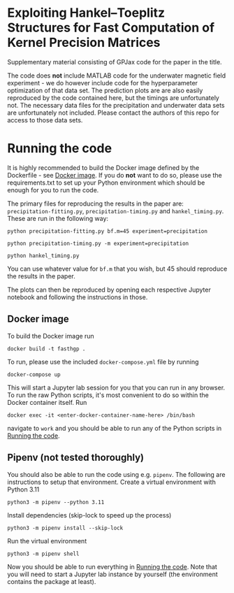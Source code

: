 # Exploiting Hankel–Toeplitz Structures for Fast Computation of Kernel Precision Matrices
Supplementary material consisting of GPJax code for the paper in the title.

The code does **not** include MATLAB code for the underwater magnetic field experiment - we do however include code for the hyperparameter optimization of that data set. The prediction plots are are also easily reproduced by the code contained here, but the timings are unfortunately not.
The necessary data files for the precipitation and underwater data sets are unfortunately not included.
Please contact the authors of this repo for access to those data sets.

# Running the code
It is highly recommended to build the Docker image defined by the Dockerfile - see [Docker image](#docker-image).
If you do **not** want to do so, please use the requirements.txt to set up your Python environment which should be enough for you to run the code.

The primary files for reproducing the results in the paper are: `precipitation-fitting.py`, `precipitation-timing.py` and `hankel_timing.py`. These are run in the following way:

```
python precipitation-fitting.py bf.m=45 experiment=precipitation

python precipitation-timing.py -m experiment=precipitation

python hankel_timing.py
```
You can use whatever value for `bf.m` that you wish, but 45 should reproduce the results in the paper.

The plots can then be reproduced by opening each respective Jupyter notebook and following the instructions in those.

## Docker image
To build the Docker image run
```
docker build -t fasthgp .
```
To run, please use the included `docker-compose.yml` file by running
```
docker-compose up
```
This will start a Jupyter lab session for you that you can run in any browser.
To run the raw Python scripts, it's most convenient to do so within the Docker container itself. Run
```
docker exec -it <enter-docker-container-name-here> /bin/bash
```
navigate to `work` and you should be able to run any of the Python scripts in [Running the code](#running-the-code).

## Pipenv (not tested thoroughly)
You should also be able to run the code using e.g. `pipenv`. The following are instructions to setup that environment.
Create a virtual environment with Python 3.11
```
python3 -m pipenv --python 3.11
```
Install dependencies (skip-lock to speed up the process)
```
python3 -m pipenv install --skip-lock
```
Run the virtual environment
```
python3 -m pipenv shell
```
Now you should be able to run everything in [Running the code](#running-the-code). 
Note that you will need to start a Jupyter lab instance by yourself (the environment contains the package at least).